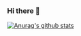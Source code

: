 ### Hi there 👋

[![Anurag's github stats](https://github-readme-stats.vercel.app/api?username=ureChanger&show_icons=true)](https://github.com/anuraghazra/github-readme-stats)

